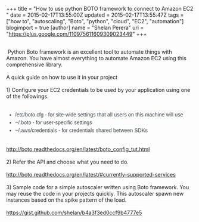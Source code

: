 +++
title = "How to use python BOTO framework to connect to Amazon EC2 "
date = 2015-02-17T13:55:00Z
updated = 2015-02-17T13:55:47Z
tags = ["how to", "autoscaling", "Boto", "python", "cloud", "EC2", "automation"]
blogimport = true 
[author]
	name = "Shelan Perera"
	uri = "https://plus.google.com/110975611609309023449"
+++

<div dir="ltr" style="text-align: left;" trbidi="on"><br />&nbsp;Python Boto framework is an excellent tool to automate things with Amazon. You have almost everything to automate Amazon EC2 using this comprehensive library.<br /><br />A quick guide on how to use it in your project<br /><br />1) Configure your EC2 credentials to be used by your application using one of the followings.<br /><br /><ul class="simple" style="color: #3e4349; font-family: 'Lucida Grande', 'Lucida Sans Unicode', Geneva, Verdana, Arial, sans-serif; font-size: 14px;"><li style="line-height: 1.5em;">/etc/boto.cfg - for site-wide settings that all users on this machine will use</li><li style="line-height: 1.5em;">~/.boto - for user-specific settings</li><li style="line-height: 1.5em;">~/.aws/credentials - for credentials shared between SDKs&nbsp;</li></ul><br /><a href="http://boto.readthedocs.org/en/latest/boto_config_tut.html">http://boto.readthedocs.org/en/latest/boto_config_tut.html</a><br /><br />2) Refer the API and choose what you need to do.<br /><br /><a href="http://boto.readthedocs.org/en/latest/#currently-supported-services">http://boto.readthedocs.org/en/latest/#currently-supported-services</a><br /><br />3) Sample code for a simple autoscaler written using Boto framework. You may reuse the code in your projects quickly. This autoscaler spawn new instances based on the spike pattern of the load.<br /><br /><a href="https://gist.github.com/shelan/b4a3f3ed0ccf9b4777e5">https://gist.github.com/shelan/b4a3f3ed0ccf9b4777e5</a><br /><blockquote class="tr_bq"></blockquote></div>
